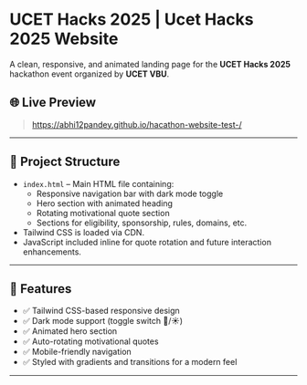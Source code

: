 # UCET Hacks 2025 | Ucet Hacks 2025 Website

A clean, responsive, and animated landing page for the **UCET Hacks 2025** hackathon event organized by **UCET VBU**.

## 🌐 Live Preview

> https://abhi12pandey.github.io/hacathon-website-test-/

---

## 📁 Project Structure

- `index.html` – Main HTML file containing:
  - Responsive navigation bar with dark mode toggle
  - Hero section with animated heading
  - Rotating motivational quote section
  - Sections for eligibility, sponsorship, rules, domains, etc.
- Tailwind CSS is loaded via CDN.
- JavaScript included inline for quote rotation and future interaction enhancements.

---

## 🧠 Features

- ✅ Tailwind CSS-based responsive design
- ✅ Dark mode support (toggle switch 🌙/☀️)
- ✅ Animated hero section
- ✅ Auto-rotating motivational quotes
- ✅ Mobile-friendly navigation
- ✅ Styled with gradients and transitions for a modern feel

---


